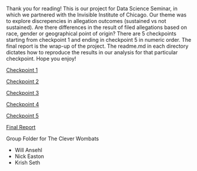 Thank you for reading! This is our project for Data Science Seminar, in which we partnered with the Invisible Institute of Chicago. Our theme was to explore discrepencies in allegation outcomes (sustained vs not sustained). Are there differences in the result of filed allegations based on race, gender or geographical point of origin? There are 5 checkpoints starting from checkpoint 1 and ending in checkpoint 5 in numeric order. The final report is the wrap-up of the project. The readme.md in each directory dictates how to reproduce the results in our analysis for that particular checkpoint. Hope you enjoy!

[Checkpoint 1](https://github.com/kpseth78/Chicago-Police-Database-Analysis/tree/main/Checkpoint%201)

[Checkpoint 2](https://github.com/kpseth78/Chicago-Police-Database-Analysis/tree/main/Checkpoint%202)

[Checkpoint 3](https://github.com/kpseth78/Chicago-Police-Database-Analysis/tree/main/Checkpoint%203)

[Checkpoint 4](https://github.com/kpseth78/Chicago-Police-Database-Analysis/tree/main/Checkpoint%204)

[Checkpoint 5](https://github.com/kpseth78/Chicago-Police-Database-Analysis/tree/main/Checkpoint%205)

[Final Report](https://github.com/kpseth78/Chicago-Police-Database-Analysis/blob/main/Project_Report.pdf)

Group Folder for The Clever Wombats
* Will Ansehl
* Nick Easton
* Krish Seth
